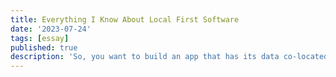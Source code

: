 ```yaml
---
title: Everything I Know About Local First Software
date: '2023-07-24'
tags: [essay]
published: true
description: 'So, you want to build an app that has its data co-located with its UI? That works offline? That synchronises between clients? And that lets its users own their data?'
---
```


